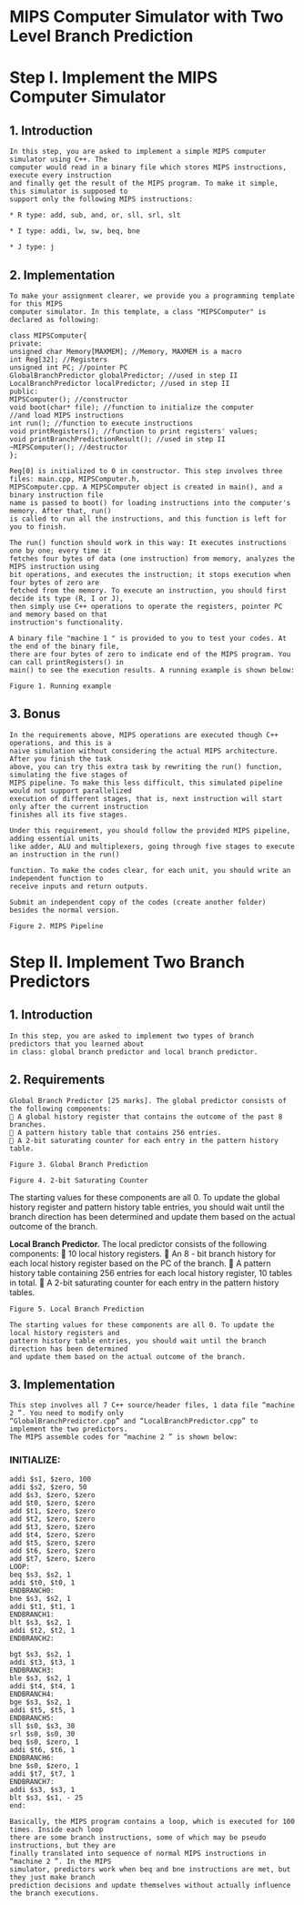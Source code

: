 # MIPS Computer Simulator with Two Level Branch Prediction

# Step I. Implement the MIPS Computer Simulator 

## 1. Introduction

```
In this step, you are asked to implement a simple MIPS computer simulator using C++. The
computer would read in a binary file which stores MIPS instructions, execute every instruction
and finally get the result of the MIPS program. To make it simple, this simulator is supposed to
support only the following MIPS instructions:
```
```
* R type: add, sub, and, or, sll, srl, slt
```
```
* I type: addi, lw, sw, beq, bne
```
```
* J type: j
```
## 2. Implementation

```
To make your assignment clearer, we provide you a programming template for this MIPS
computer simulator. In this template, a class "MIPSComputer" is declared as following:
```
```
class MIPSComputer{
private:
unsigned char Memory[MAXMEM]; //Memory, MAXMEM is a macro
int Reg[32]; //Registers
unsigned int PC; //pointer PC
GlobalBranchPredictor globalPredictor; //used in step II
LocalBranchPredictor localPredictor; //used in step II
public:
MIPSComputer(); //constructor
void boot(char* file); //function to initialize the computer
//and load MIPS instructions
int run(); //function to execute instructions
void printRegisters(); //function to print registers' values;
void printBranchPredictionResult(); //used in step II
~MIPSComputer(); //destructor
};
```
```
Reg[0] is initialized to 0 in constructor. This step involves three files: main.cpp, MIPSComputer.h,
MIPSComputer.cpp. A MIPSComputer object is created in main(), and a binary instruction file
name is passed to boot() for loading instructions into the computer's memory. After that, run()
is called to run all the instructions, and this function is left for you to finish.
```

```
The run() function should work in this way: It executes instructions one by one; every time it
fetches four bytes of data (one instruction) from memory, analyzes the MIPS instruction using
bit operations, and executes the instruction; it stops execution when four bytes of zero are
fetched from the memory. To execute an instruction, you should first decide its type (R, I or J),
then simply use C++ operations to operate the registers, pointer PC and memory based on that
instruction's functionality.
```
```
A binary file "machine 1 " is provided to you to test your codes. At the end of the binary file,
there are four bytes of zero to indicate end of the MIPS program. You can call printRegisters() in
main() to see the execution results. A running example is shown below:
```
```
Figure 1. Running example
```
## 3. Bonus 

```
In the requirements above, MIPS operations are executed though C++ operations, and this is a
naive simulation without considering the actual MIPS architecture. After you finish the task
above, you can try this extra task by rewriting the run() function, simulating the five stages of
MIPS pipeline. To make this less difficult, this simulated pipeline would not support parallelized
execution of different stages, that is, next instruction will start only after the current instruction
finishes all its five stages.
```
```
Under this requirement, you should follow the provided MIPS pipeline, adding essential units
like adder, ALU and multiplexers, going through five stages to execute an instruction in the run()
```

```
function. To make the codes clear, for each unit, you should write an independent function to
receive inputs and return outputs.
```
```
Submit an independent copy of the codes (create another folder) besides the normal version.
```
```
Figure 2. MIPS Pipeline
```
# Step II. Implement Two Branch Predictors 

## 1. Introduction

```
In this step, you are asked to implement two types of branch predictors that you learned about
in class: global branch predictor and local branch predictor.
```
## 2. Requirements

```
Global Branch Predictor [25 marks]. The global predictor consists of the following components:
 A global history register that contains the outcome of the past 8 branches.
 A pattern history table that contains 256 entries.
 A 2-bit saturating counter for each entry in the pattern history table.
```

```
Figure 3. Global Branch Prediction
```
```
Figure 4. 2-bit Saturating Counter
```
The starting values for these components are all 0. To update the global history register and
pattern history table entries, you should wait until the branch direction has been determined
and update them based on the actual outcome of the branch.

**Local Branch Predictor.** The local predictor consists of the following components:
 10 local history registers.
 An 8 - bit branch history for each local history register based on the PC of the branch.
 A pattern history table containing 256 entries for each local history register, 10 tables in
total.
 A 2-bit saturating counter for each entry in the pattern history tables.


```
Figure 5. Local Branch Prediction
```
```
The starting values for these components are all 0. To update the local history registers and
pattern history table entries, you should wait until the branch direction has been determined
and update them based on the actual outcome of the branch.
```
## 3. Implementation

```
This step involves all 7 C++ source/header files, 1 data file “machine 2 ”. You need to modify only
“GlobalBranchPredictor.cpp” and “LocalBranchPredictor.cpp” to implement the two predictors.
The MIPS assemble codes for “machine 2 ” is shown below:
```
### INITIALIZE:

```
addi $s1, $zero, 100
addi $s2, $zero, 50
add $s3, $zero, $zero
add $t0, $zero, $zero
add $t1, $zero, $zero
add $t2, $zero, $zero
add $t3, $zero, $zero
add $t4, $zero, $zero
add $t5, $zero, $zero
add $t6, $zero, $zero
add $t7, $zero, $zero
LOOP:
beq $s3, $s2, 1
addi $t0, $t0, 1
ENDBRANCH0:
bne $s3, $s2, 1
addi $t1, $t1, 1
ENDBRANCH1:
blt $s3, $s2, 1
addi $t2, $t2, 1
ENDBRANCH2:
```

```
bgt $s3, $s2, 1
addi $t3, $t3, 1
ENDBRANCH3:
ble $s3, $s2, 1
addi $t4, $t4, 1
ENDBRANCH4:
bge $s3, $s2, 1
addi $t5, $t5, 1
ENDBRANCH5:
sll $s0, $s3, 30
srl $s0, $s0, 30
beq $s0, $zero, 1
addi $t6, $t6, 1
ENDBRANCH6:
bne $s0, $zero, 1
addi $t7, $t7, 1
ENDBRANCH7:
addi $s3, $s3, 1
blt $s3, $s1, - 25
end:
```
```
Basically, the MIPS program contains a loop, which is executed for 100 times. Inside each loop
there are some branch instructions, some of which may be pseudo instructions, but they are
finally translated into sequence of normal MIPS instructions in “machine 2 ”. In the MIPS
simulator, predictors work when beq and bne instructions are met, but they just make branch
prediction decisions and update themselves without actually influence the branch executions.
```
